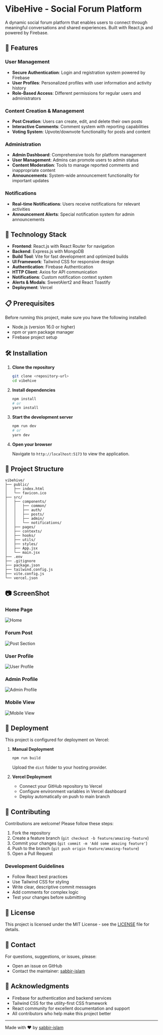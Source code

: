# VibeHive - Social Forum Platform

A dynamic social forum platform that enables users to connect through meaningful conversations and shared experiences. Built with React.js and powered by Firebase.

## 🌟 Features

### User Management
- **Secure Authentication**: Login and registration system powered by Firebase
- **User Profiles**: Personalized profiles with user information and activity history
- **Role-Based Access**: Different permissions for regular users and administrators

### Content Creation & Management
- **Post Creation**: Users can create, edit, and delete their own posts
- **Interactive Comments**: Comment system with reporting capabilities
- **Voting System**: Upvote/downvote functionality for posts and content

### Administration
- **Admin Dashboard**: Comprehensive tools for platform management
- **User Management**: Admins can promote users to admin status
- **Content Moderation**: Tools to manage reported comments and inappropriate content
- **Announcements**: System-wide announcement functionality for important updates

### Notifications
- **Real-time Notifications**: Users receive notifications for relevant activities
- **Announcement Alerts**: Special notification system for admin announcements

## 🚀 Technology Stack

- **Frontend**: React.js with React Router for navigation
- **Backend**: Express.js with MongoDB
- **Build Tool**: Vite for fast development and optimized builds
- **UI Framework**: Tailwind CSS for responsive design
- **Authentication**: Firebase Authentication
- **HTTP Client**: Axios for API communication
- **Notifications**: Custom notification context system
- **Alerts & Modals**: SweetAlert2 and React Toastify
- **Deployment**: Vercel

## 📋 Prerequisites

Before running this project, make sure you have the following installed:

- Node.js (version 16.0 or higher)
- npm or yarn package manager
- Firebase project setup

## 🛠️ Installation

1. **Clone the repository**
   ```bash
   git clone <repository-url>
   cd vibehive
   ```

2. **Install dependencies**
   ```bash
   npm install
   # or
   yarn install
   ```

3. **Start the development server**
   ```bash
   npm run dev
   # or
   yarn dev
   ```

4. **Open your browser**
   
   Navigate to `http://localhost:5173` to view the application.

## 📁 Project Structure

```
vibehive/
├── public/
│   ├── index.html
│   └── favicon.ico
├── src/
│   ├── components/
│   │   ├── common/
│   │   ├── auth/
│   │   ├── posts/
│   │   ├── admin/
│   │   └── notifications/
│   ├── pages/
│   ├── contexts/
│   ├── hooks/
│   ├── utils/
│   ├── styles/
│   ├── App.jsx
│   └── main.jsx
├── .env
├── .gitignore
├── package.json
├── tailwind.config.js
├── vite.config.js
└── vercel.json
```
## 📷 ScreenShot

### Home Page
![Home](https://i.ibb.co/Z1625jXc/Screenshot-2025-07-16-154551.png)
### Forum Post
![Post Section](https://i.ibb.co/JWq5VLGX/Screenshot-2025-07-16-154944.png)
### User Profile
![User Profile](https://i.ibb.co/bjFN1nVJ/Screenshot-2025-07-16-155228.png)
### Admin Profile
![Admin Profile](https://i.ibb.co/C5gB6DZ7/Screenshot-2025-07-16-155413.png)
### Mobile View
![Mobile View](https://i.ibb.co/CpGHyrrP/Screenshot-2025-07-16-155554.png)


## 🚀 Deployment

This project is configured for deployment on Vercel:

1. **Manual Deployment**
   ```bash
   npm run build
   ```
   Upload the `dist` folder to your hosting provider.

2. **Vercel Deployment**
   - Connect your GitHub repository to Vercel
   - Configure environment variables in Vercel dashboard
   - Deploy automatically on push to main branch

## 🤝 Contributing

Contributions are welcome! Please follow these steps:

1. Fork the repository
2. Create a feature branch (`git checkout -b feature/amazing-feature`)
3. Commit your changes (`git commit -m 'Add some amazing feature'`)
4. Push to the branch (`git push origin feature/amazing-feature`)
5. Open a Pull Request

### Development Guidelines

- Follow React best practices
- Use Tailwind CSS for styling
- Write clear, descriptive commit messages
- Add comments for complex logic
- Test your changes before submitting

## 📝 License

This project is licensed under the MIT License - see the [LICENSE](LICENSE) file for details.

## 📧 Contact

For questions, suggestions, or issues, please:
- Open an issue on GitHub
- Contact the maintainer: [sabbir-islam](https://github.com/sabbir-islam)

## 🙏 Acknowledgments

- Firebase for authentication and backend services
- Tailwind CSS for the utility-first CSS framework
- React community for excellent documentation and support
- All contributors who help make this project better

---

Made with ❤️ by [sabbir-islam](https://github.com/sabbir-islam)

